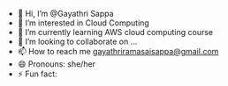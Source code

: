 - 👋 Hi, I’m @Gayathri Sappa
- 👀 I’m interested in Cloud Computing
- 🌱 I’m currently learning AWS cloud computing course
- 💞️ I’m looking to collaborate on ...
- 📫 How to reach me gayathriramasaisappa@gmail.com
- 😄 Pronouns: she/her
- ⚡ Fun fact: 

<!---
Gayathri-2503/Gayathri-2503 is a ✨ special ✨ repository because its `README.md` (this file) appears on your GitHub profile.
You can click the Preview link to take a look at your changes.
--->
